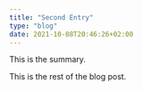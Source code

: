 ```yaml
---
title: "Second Entry"
type: "blog"
date: 2021-10-08T20:46:26+02:00
---
```


This is the summary.
<!--more-->
This is the rest of the blog post.